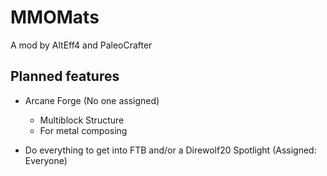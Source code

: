 MMOMats
=======

A mod by AltEff4 and PaleoCrafter

Planned features
----------------

- Arcane Forge (No one assigned)

  - Multiblock Structure
  - For metal composing

- Do everything to get into FTB and/or a Direwolf20 Spotlight (Assigned: Everyone)
